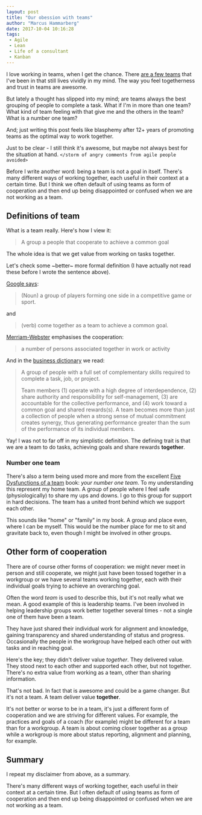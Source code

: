 ```yaml
---
layout: post
title: "Our obession with teams"
author: "Marcus Hammarberg"
date: 2017-10-04 10:16:28
tags:
 - Agile
 - Lean
 - Life of a consultant
 - Kanban
---
```


I love working in teams, when I get the chance. There [are a few teams](http://www.marcusoft.net/2015/02/all-the-great-teams.html) that I've been in that still lives vividly in my mind. The way you feel togetherness and trust in teams are awesome. 

But lately a thought has slipped into my mind; are teams always the best grouping of people to complete a task. What if I'm in more than one team? What kind of team feeling with that give me and the others in the team? What is a number one team? 

And; just writing this post feels like blasphemy after 12+ years of promoting teams as the optimal way to work together. 

Just to be clear - I still think it's awesome, but maybe not always best for the situation at hand. `</storm of angry comments from agile people avoided>`

<a name='more'></a>

Before I write another word: being a team is not a goal in itself. There's many different ways of working together, each useful in their context at a certain time. But I think we often default of using teams as form of cooperation and then end up being disappointed or confused when we are not working as a team. 

## Definitions of team

What is a team really. Here's how I view it:

> A group a people that cooperate to achieve a common goal

The whole idea is that we get value from working on tasks together. 

Let's check some ~better~ more formal definition (I have actually not read these before I wrote the sentence above). 

[Google says](https://www.google.se/search?q=definition+of+team&spell=1&sa=X&ved=0ahUKEwjFk_XHgtfWAhUDYJoKHaBdCuoQvwUIIygA&biw=1275&bih=680): 

>(Noun) a group of players forming one side in a competitive game or sport.

and 

>(verb) come together as a team to achieve a common goal.

[Merriam-Webster](https://www.merriam-webster.com/dictionary/team) emphasises the cooperation:

> a number of persons associated together in work or activity

And in the [business dictionary](http://www.businessdictionary.com/definition/team.html) we read:

> A group of people with a full set of complementary skills required to complete a task, job, or project.
>
> Team members (1) operate with a high degree of interdependence, (2) share authority and responsibility for self-management, (3) are accountable for the collective performance, and (4) work toward a common goal and shared rewards(s). A team becomes more than just a collection of people when a strong sense of mutual commitment creates synergy, thus generating performance greater than the sum of the performance of its individual members.

Yay! I was not to far off in my simplistic definition. The defining trait is that we are a team to do tasks, achieving goals and share rewards **together**. 

### Number one team

There's also a term being used more and more from the excellent [Five Dysfunctions of a team](http://www.marcusoft.net/2016/02/5-dysfunctions-of-a-team-exercise.html) book: *your number one team*. To my understanding this represent my home team. A group of people where I feel safe (physiologically) to share my ups and downs. I go to this group for support in hard decisions. The team has a united front behind which we support each other. 

This sounds like "home" or "family" in my book. A group and place even, where I can be myself. This would be the number place for me to sit and gravitate back to, even though I might be involved in other groups. 

## Other form of cooperation

There are of course other forms of cooperation: we might never meet in person and still cooperate, we might just have been tossed together in a workgroup or we have several teams working together, each with their individual goals trying to achieve an overarching goal. 

Often the word *team* is used to describe this, but it's not really what we mean. A good example of this is leadership teams. I've been involved in helping leadership groups work better together several times - not a single one of them have been a team. 

They have just shared their individual work for alignment and knowledge, gaining transparency and shared understanding of status and progress. Occasionally the people in the workgroup have helped each other out with tasks and in reaching goal. 

Here's the key; they didn't deliver value *together*. They delivered value. They stood next to each other and supported each other, but not together. There's no extra value from working as a team, other than sharing information. 

That's not bad. In fact that is awesome and could be a game changer. But it's not a team. A team deliver value **together**. 

It's not better or worse to be in a team, it's just a different form of cooperation and we are striving for different values. For example, the practices and goals of a coach (for example) might be different for a team than for a workgroup. A team is about coming closer together as a group while a workgroup is more about status reporting, alignment and planning, for example.

## Summary

I repeat my disclaimer from above, as a summary. 

There's many different ways of working together, each useful in their context at a certain time. But I often default of using teams as form of cooperation and then end up being disappointed or confused when we are not working as a team. 